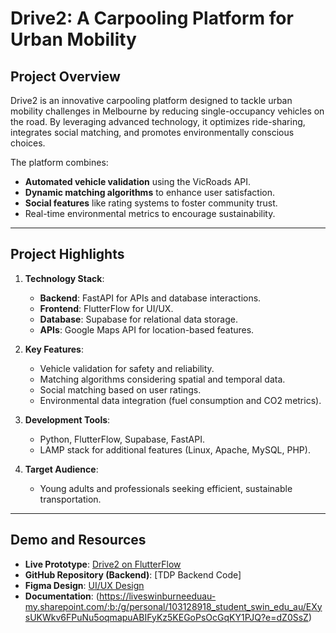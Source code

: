 # **Drive2: A Carpooling Platform for Urban Mobility**

## **Project Overview**
Drive2 is an innovative carpooling platform designed to tackle urban mobility challenges in Melbourne by reducing single-occupancy vehicles on the road. By leveraging advanced technology, it optimizes ride-sharing, integrates social matching, and promotes environmentally conscious choices.

The platform combines:
- **Automated vehicle validation** using the VicRoads API.
- **Dynamic matching algorithms** to enhance user satisfaction.
- **Social features** like rating systems to foster community trust.
- Real-time environmental metrics to encourage sustainability.

---

## **Project Highlights**
1. **Technology Stack**:
   - **Backend**: FastAPI for APIs and database interactions.
   - **Frontend**: FlutterFlow for UI/UX.
   - **Database**: Supabase for relational data storage.
   - **APIs**: Google Maps API for location-based features.

2. **Key Features**:
   - Vehicle validation for safety and reliability.
   - Matching algorithms considering spatial and temporal data.
   - Social matching based on user ratings.
   - Environmental data integration (fuel consumption and CO2 metrics).

3. **Development Tools**:
   - Python, FlutterFlow, Supabase, FastAPI.
   - LAMP stack for additional features (Linux, Apache, MySQL, PHP).

4. **Target Audience**:
   - Young adults and professionals seeking efficient, sustainable transportation.

---

## **Demo and Resources**
- **Live Prototype**: [Drive2 on FlutterFlow](https://app.flutterflow.io/project/tdpp-85b1le)
- **GitHub Repository (Backend)**: [TDP Backend Code]
- **Figma Design**: [UI/UX Design](https://www.figma.com/community/file/1457978059192062319/tdp-ui-design)
- **Documentation**: (https://liveswinburneeduau-my.sharepoint.com/:b:/g/personal/103128918_student_swin_edu_au/EXysUKWkv6FPuNu5oqmapuABIFyKz5KEGoPsOcGqKY1PJQ?e=dZ0SsZ)
